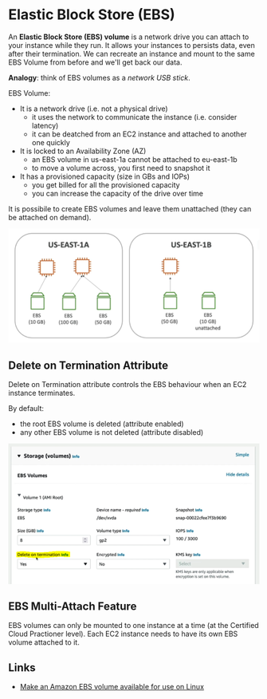 # Elastic Block Store (EBS)

An **Elastic Block Store (EBS) volume** is a network drive you can attach to your instance while they run. It allows your instances to persists data, even after their termination. We can recreate an instance and mount to the same EBS Volume from before and we'll get back our data.

**Analogy**: think of EBS volumes as a *network USB stick*.

EBS Volume:
- It is a network drive (i.e. not a physical drive)
    - it uses the network to communicate the instance (i.e. consider latency)
    - it can be deatched from an EC2 instance and attached to another one quickly
- It is locked to an Availability Zone (AZ)
    - an EBS volume in us-east-1a cannot be attached to eu-east-1b
    - to move a volume across, you first need to snapshot it
- It has a provisioned capacity (size in GBs and IOPs)
    - you get billed for all the provisioned capacity
    - you can increase the capacity of the drive over time

It is possibile to create EBS volumes and leave them unattached (they can be attached on demand).

![EBS volumes](../../images/ec2_storage/ebs_volume.png)

## Delete on Termination Attribute

Delete on Termination attribute controls the EBS behaviour when an EC2 instance terminates.

By default:
- the root EBS volume is deleted (attribute enabled)
- any other EBS volume is not deleted (attribute disabled)

![EBS Delete on Termination Attribute](../../images/ec2_storage/ebs_delete_on_termination.png)

## EBS Multi-Attach Feature

EBS volumes can only be mounted to one instance at a time (at the Certified Cloud Practioner level). Each EC2 instance needs to have its own EBS volume attached to it.

## Links

- [Make an Amazon EBS volume available for use on Linux](https://docs.aws.amazon.com/AWSEC2/latest/UserGuide/ebs-using-volumes.html)



